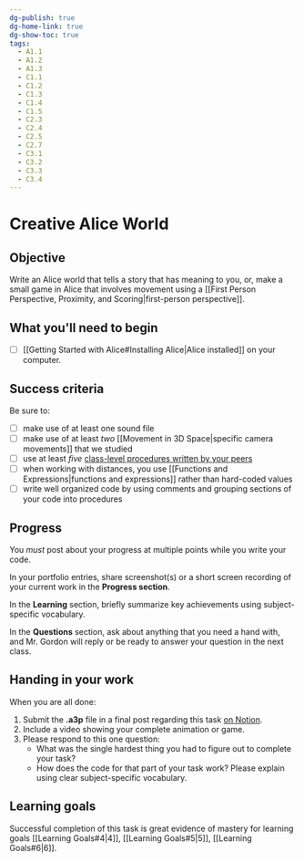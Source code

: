 ```yaml
---
dg-publish: true
dg-home-link: true
dg-show-toc: true
tags:
  - A1.1
  - A1.2
  - A1.3
  - C1.1
  - C1.2
  - C1.3
  - C1.4
  - C1.5
  - C2.3
  - C2.4
  - C2.5
  - C2.7
  - C3.1
  - C3.2
  - C3.3
  - C3.4
---
```

# Creative Alice World

## Objective
Write an Alice world that tells a story that has meaning to you, or, make a small game in Alice that involves movement using a [[First Person Perspective, Proximity, and Scoring|first-person perspective]].

## What you'll need to begin
- [ ] [[Getting Started with Alice#Installing Alice|Alice installed]] on your computer.

## Success criteria

Be sure to:

- [ ] make use of at least one sound file
- [ ] make use of at least *two* [[Movement in 3D Space|specific camera movements]] that we studied
- [ ] use at least *five* [class-level procedures written by your peers](https://docs.google.com/document/d/1JM61FLf4z4QyV-vSMU70yps59xhMvciPA8UysN_kFyE/edit)
- [ ] when working with distances, you use [[Functions and Expressions|functions and expressions]] rather than hard-coded values
- [ ] write well organized code by using comments and grouping sections of your code into procedures

## Progress

You *must* post about your progress at multiple points while you write your code.

In your portfolio entries, share screenshot(s) or a short screen recording of your current work in the **Progress section**.

In the **Learning** section, briefly summarize key achievements using subject-specific vocabulary.

In the **Questions** section, ask about anything that you need a hand with, and Mr. Gordon will reply or be ready to answer your question in the next class.

## Handing in your work

When you are all done:

1. Submit the **.a3p** file in a final post regarding this task [on Notion](https://notion.so).
2. Include a video showing your complete animation or game.
3. Please respond to this one question:
	- What was the single hardest thing you had to figure out to complete your task?
	- How does the code for that part of your task work? Please explain using clear subject-specific vocabulary.

## Learning goals
Successful completion of this task is great evidence of mastery for learning goals [[Learning Goals#4|4]], [[Learning Goals#5|5]], [[Learning Goals#6|6]].